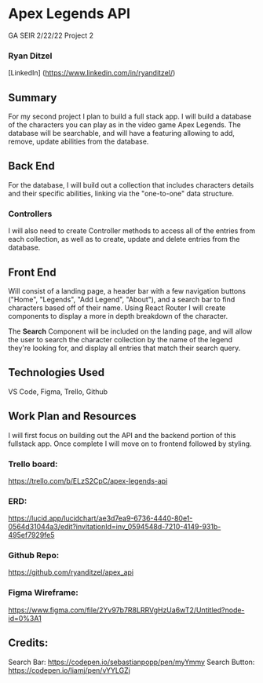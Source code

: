 # Apex Legends API
GA SEIR 2/22/22 Project 2
### Ryan Ditzel
[LinkedIn] (https://www.linkedin.com/in/ryanditzel/)

## Summary
For my second project I plan to build a full stack app. I will build a database of the characters you can play as in the video game Apex Legends. The database will be searchable, and will have a featuring allowing to add, remove, update abilities from the database.

## Back End
For the database, I will build out a collection that includes characters details and their specific abilities, linking via the "one-to-one" data structure.

### Controllers
I will also need to create Controller methods to access all of the entries from each collection, as well as to create, update and delete entries from the database. 

## Front End
Will consist of a landing page, a header bar with a few navigation buttons ("Home", "Legends", "Add Legend", "About"), and a search bar to find characters based off of their name. Using React Router I will create components to display a more in depth breakdown of the character.

The **Search** Component will be included on the landing page, and will allow the user to search the character collection by the name of the legend they're looking for, and display all entries that match their search query.

## Technologies Used
VS Code, Figma, Trello, Github

## Work Plan and Resources

I will first focus on building out the API and the backend portion of this fullstack app. Once complete I will move on to frontend followed by styling.


### Trello board:
https://trello.com/b/ELzS2CpC/apex-legends-api
### ERD:
https://lucid.app/lucidchart/ae3d7ea9-6736-4440-80e1-0564d31044a3/edit?invitationId=inv_0594548d-7210-4149-931b-495ef7929fe5
### Github Repo:
https://github.com/ryanditzel/apex_api
### Figma Wireframe:
https://www.figma.com/file/2Yv97b7R8LRRVgHzUa6wT2/Untitled?node-id=0%3A1

## Credits:
Search Bar: https://codepen.io/sebastianpopp/pen/myYmmy
Search Button: https://codepen.io/liamj/pen/vYYLGZj